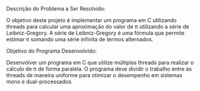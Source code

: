 Descrição do Problema a Ser Resolvido: 

O objetivo deste projeto é implementar um programa em C utilizando threads para calcular uma aproximação do valor de π utilizando a série de Leibniz-Gregory. A série de Leibniz-Gregory é uma fórmula que permite estimar π somando uma série infinita de termos alternados. 

Objetivo do Programa Desenvolvido: 

Desenvolver um programa em C que utilize múltiplas threads para realizar o cálculo de π de forma paralela. O programa deve dividir o trabalho entre as threads de maneira uniforme para otimizar o desempenho em sistemas mono e dual-processados. 
